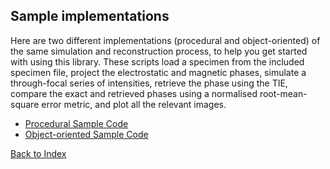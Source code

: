 ## Sample implementations

Here are two different implementations (procedural and object-oriented) of the same simulation and reconstruction process, to help you get started with using this library. These scripts load a specimen from the included specimen file, project the electrostatic and magnetic phases, simulate a through-focal series of intensities, retrieve the phase using the TIE, compare the exact and retrieved phases using a normalised root-mean-square error metric, and plot all the relevant images.

* [Procedural Sample Code](procedural_sample_code.py)
* [Object-oriented Sample Code](object_oriented_sample_code.py)

[Back to Index](../index.md)